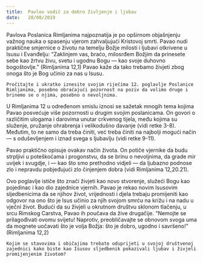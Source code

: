 ```yaml
---
title:  Pavlov vodič za dobro življenje i ljubav  
date:   28/08/2019
---
```


Pavlova Poslanica Rimljanima najpoznatija je po opširnom objašnjenju važnog nauka o spasenju vjerom zahvaljujući Kristovoj smrti. Pavao nudi praktične smjernice o životu na temelju Božje milosti i ljubavi otkrivene u Isusu i Evanđelju: “Zaklinjem vas, braćo, milosrđem Božjim da prinesete sebe kao žrtvu živu, svetu i ugodnu Bogu — kao svoje duhovno bogoštovlje.” (Rimljanima 12,1) Pavao kaže da tako trebamo živjeti zbog onoga što je Bog učinio za nas u Isusu.

`Pročitajte i ukratko iznesite svojim riječima 12. poglavlje Poslanice Rimljanima, posebno obraćajući pozornost na poziv da volimo druge i brinemo se o njima, posebno o nevoljnima.`

U Rimljanima 12 u određenom smislu iznosi se sažetak mnogih tema kojima Pavao posvećuje više pozornosti u drugim svojim poslanicama. On govori o različitim ulogama i darovima unutar crkvenog tijela, među kojima su služenje, pružanje ohrabrenja i velikodušno davanje (vidi retke 3-8). Međutim, to ne samo da treba činiti, već treba činiti na najbolji mogući način — s oduševljenjem i iznad svega s ljubavlju (vidi retke 9-11).

Pavao praktično opisuje ovakav način života. On potiče vjernike da budu strpljivi u poteškoćama i progonstvu, da se brinu o nevoljnima, da grade mir uvijek i svugdje, i — kao što smo prethodno vidjeli — da ljubazno podnose zlo i nepravdu pobjeđujući zlo činjenjem dobra (vidi Rimljanima 12,20.21).

Ovo poglavlje ističe što znači živjeti kao novo stvorenje, služeći Bogu kao pojedinac i kao dio zajednice vjernih. Pavao je rekao novim Isusovim sljedbenicima da se njihov život, vrijednosti i djela trebaju promijeniti kao odgovor na ono što je Isus učinio za njih svojom smrću na križu i na nadu u vječni život. Budući da su živjeli u okrutnom društvu sklonom tlačenju, u srcu Rimskog Carstva, Pavao ih poučava da žive drugačije. “Nemojte se prilagođivati ovomu svijetu! Naprotiv, preobličavajte se obnovom svoga uma da mognete uočavati što je volja Božja: što je dobro, ugodno i savršeno!” (Rimljanima 12,2)

`Kojim se stavovima i običajima trebate oduprijeti u svojoj društvenoj zajednici kako biste kao Isusov sljedbenik pokazivali ljubav i živjeli promijenjenim životom?`
